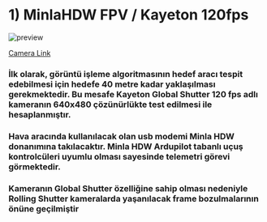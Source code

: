 # 1) MinlaHDW FPV / Kayeton 120fps
![preview](https://woosal.com/1337/wosal1337_ftBjT38UZeqP4bA3pVbk10FJirGjnMvx0ZfDto1v8npItznU9J.png)

[Camera Link](https://www.amazon.co.uk/KAYETON-Shutter-Driverless-Android-Windows/dp/B07GVD9WXR)

### İlk olarak, görüntü işleme algoritmasının hedef aracı tespit edebilmesi için hedefe 40 metre kadar yaklaşılması gerekmektedir. Bu mesafe Kayeton Global Shutter 120 fps adlı kameranın 640x480 çözünürlükte test edilmesi ile hesaplanmıştır.


### Hava aracında kullanılacak olan usb modemi Minla HDW donanımına takılacaktır. Minla HDW Ardupilot tabanlı uçuş kontrolcüleri uyumlu olması sayesinde telemetri görevi görmektedir.

### Kameranın Global Shutter özelliğine sahip olması nedeniyle Rolling Shutter kameralarda yaşanılacak frame bozulmalarının önüne geçilmiştir